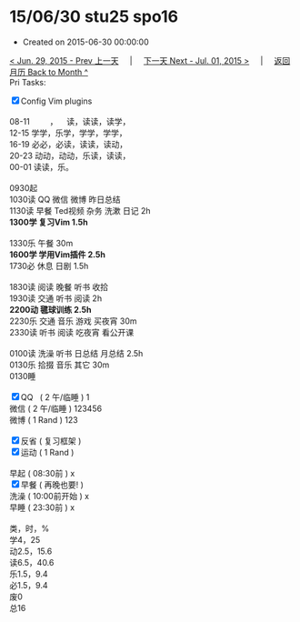 # 15/06/30 stu25 spo16

- Created on 2015-06-30 00:00:00

[< Jun. 29, 2015 - Prev 上一天](_archived/lifelogs/2015/06/d29.md) &nbsp; &nbsp; | &nbsp; &nbsp; [下一天 Next - Jul. 01, 2015 >](_archived/lifelogs/2015/07/d01.md) &nbsp; &nbsp; |  &nbsp; &nbsp; [返回月历 Back to Month ^](_archived/lifelogs/2015/06/index.md)
<br/>Pri Tasks:</strong></div><div><input type="checkbox" checked="true" />Config Vim plugins</div><div><br clear="none"/></div><div>08-11         ，    读，读读，读学，</div><div>12-15 学学，乐学，学学，学学，</div><div>16-19 必必，必读，读读，读动，</div><div>20-23 动动，动动，乐读，读读，</div><div>00-01 读读，乐。</div><div><br clear="none"/></div><div>0930起</div><div>1030读 QQ 微信 微博 昨日总结</div><div>1130读 早餐 Ted视频 杂务 洗漱 日记 2h</div><div><b>1300学 复习Vim 1.5h</b></div><div><br clear="none"/></div><div>1330乐 午餐 30m</div><div><strong>1600学 学用Vim插件 2.5h</strong></div><div>1730必 休息 日剧 1.5h</div><div><br/></div><div>1830读 阅读 晚餐 听书 收拾</div><div>1930读 交通 听书 阅读 2h</div><div><strong>2200动 毽球训练 2.5h</strong></div><div>2230乐 交通 音乐 游戏 买夜宵 30m</div><div>2330读 听书 阅读 吃夜宵 看公开课</div><div><br/></div><div>0100读 洗澡 听书 日总结 月总结 2.5h</div><div>0130乐 拾掇 音乐 其它 30m</div><div>0130睡</div><div><br clear="none"/></div><div><input type="checkbox" checked="true" />QQ   ( 2 午/临睡 ) 1</div><div><en-todo/>微信 ( 2 午/临睡 ) 123456</div><div><en-todo/>微博 ( 1 Rand ) 123</div><div><br/></div><div><input type="checkbox" checked="true" />反省 ( 复习框架 ) </div><div><input type="checkbox" checked="true" />运动 ( 1 Rand ) </div><div><br/></div><div><en-todo/>早起 ( 08:30前 ) x</div><div><input type="checkbox" checked="true" />早餐 ( 再晚也要! ) </div><div><en-todo/>洗澡 ( 10:00前开始 ) x<br/></div><div><en-todo/>早睡 ( 23:30前 ) x</div><div><br clear="none"/></div><div>类，时，%<br clear="none"/>学4，25<br clear="none"/>动2.5，15.6<br clear="none"/>读6.5，40.6<br clear="none"/>乐1.5，9.4<br clear="none"/>必1.5，9.4<br clear="none"/>废0<br clear="none"/>总16</div>

